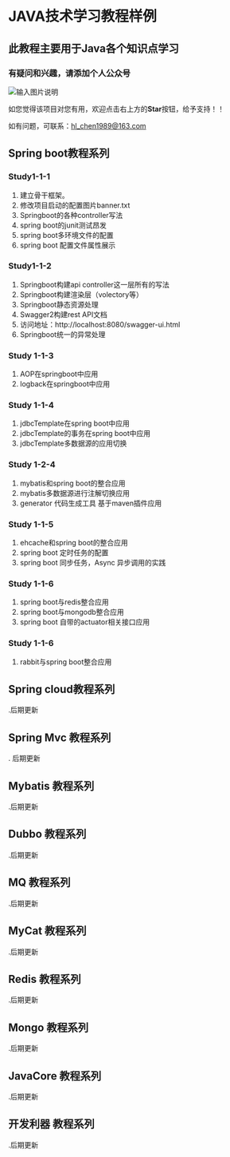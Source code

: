 # JAVA技术学习教程样例

## 此教程主要用于Java各个知识点学习


### 有疑问和兴趣，请添加个人公众号

![输入图片说明](http://7xordd.com1.z0.glb.clouddn.com/qrcode_for_gh_363af0fc9423_430.jpg "在这里输入图片标题")

如您觉得该项目对您有用，欢迎点击右上方的**Star**按钮，给予支持！！

如有问题，可联系：hl_chen1989@163.com

## Spring boot教程系列

### Study1-1-1
1. 建立骨干框架。
2. 修改项目启动的配置图片banner.txt
3. Springboot的各种controller写法
4. spring boot的junit测试昂发
5. spring boot多环境文件的配置
6. spring boot 配置文件属性展示

### Study1-1-2
1. Springboot构建api controller这一层所有的写法
2. Springboot构建渲染层（volectory等）
3. Springboot静态资源处理
4. Swagger2构建rest API文档
5. 访问地址：http://localhost:8080/swagger-ui.html
6. Springboot统一的异常处理

### Study 1-1-3
1. AOP在springboot中应用
2. logback在springboot中应用

### Study 1-1-4
1. jdbcTemplate在spring boot中应用
2. jdbcTemplate的事务在spring boot中应用
3. jdbcTemplate多数据源的应用切换

###  Study 1-2-4
1. mybatis和spring boot的整合应用
2. mybatis多数据源进行注解切换应用
3. generator 代码生成工具 基于maven插件应用

### Study 1-1-5
1. ehcache和spring boot的整合应用
2. spring boot 定时任务的配置
3. spring boot 同步任务，Async 异步调用的实践

### Study 1-1-6
1. spring boot与redis整合应用
2. spring boot与mongodb整合应用
3. spring boot 自带的actuator相关接口应用

### Study 1-1-6
1. rabbit与spring boot整合应用


## Spring cloud教程系列

.后期更新


## Spring Mvc 教程系列
. 后期更新

## Mybatis 教程系列
.后期更新
## Dubbo 教程系列
.后期更新
## MQ  教程系列
.后期更新
## MyCat 教程系列
.后期更新
## Redis 教程系列
.后期更新
## Mongo 教程系列
.后期更新
## JavaCore 教程系列
.后期更新
## 开发利器 教程系列
.后期更新